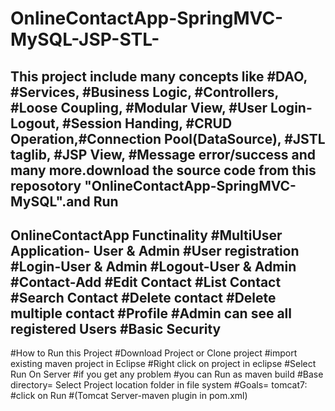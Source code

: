 # OnlineContactApp-SpringMVC-MySQL-JSP-STL-
This project include many concepts like #DAO, #Services, #Business Logic, #Controllers, #Loose Coupling, #Modular View, #User Login-Logout, #Session Handing, #CRUD Operation,#Connection Pool(DataSource), #JSTL taglib, #JSP View, #Message error/success and many more.download the source code from this reposotory "OnlineContactApp-SpringMVC-MySQL".and Run
------------------------------------------------------------------------------------------------------------------------------------
 OnlineContactApp Functinality
#MultiUser Application- User & Admin
#User registration
#Login-User & Admin
#Logout-User & Admin
#Contact-Add
#Edit Contact
#List Contact
#Search Contact
#Delete contact
#Delete multiple contact
#Profile
#Admin can see all registered Users
#Basic Security
------------------------------------------------------------------------------------------------------------------------------------
#How to Run this Project
#Download Project or Clone project 
#import existing maven project in Eclipse 
#Right click on project in eclipse 
#Select Run On Server 
#if you get any problem 
#you can Run as maven build 
#Base directory= Select Project location folder in file system 
#Goals= tomcat7: 
#click on Run #(Tomcat Server-maven plugin in pom.xml)


